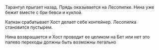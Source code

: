 Тарантул прыгает назад. Прядь оказывается на Лесопилке. Нина уже бежит вместе с бри бевси и куклой.

Капкан срабатывает Хост делает себе контейнер.
Лесопилка становится пустырем.

Нина возвращается и Хост проводит ее целиком на Бет
или нет это палево переходы должны быть возможны легально